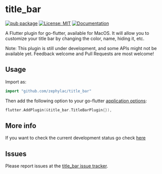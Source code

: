 # title_bar

[![pub package](https://img.shields.io/pub/v/title_bar.svg)](https://pub.dartlang.org/packages/title_bar)
[![License: MIT](https://img.shields.io/badge/License-MIT-yellow.svg)](https://opensource.org/licenses/MIT)
[![Documentation](https://godoc.org/github.com/zephylac/title_bar?status.svg)](http://godoc.org/github.com/zephylac/title_bar)

A Flutter plugin for go-flutter, available for MacOS. It will allow you to customize your title bar by changing the color, name, hiding it, etc.

Note: This plugin is still under development, and some APIs might not be available yet. Feedback welcome and Pull Requests are most welcome!

## Usage

Import as:

```go
import "github.com/zephylac/title_bar"
```

Then add the following option to your go-flutter [application options](https://github.com/go-flutter-desktop/go-flutter/wiki/Plugin-info):

```go
flutter.AddPlugin(&title_bar.TitleBarPlugin{}),
```

## More info

If you want to check the current development status go check [here](https://github.com/zephylac/title_bar/projects/1)

## Issues

Please report issues at the [title_bar issue tracker](https://github.com/zephylac/title_bar/issues/).